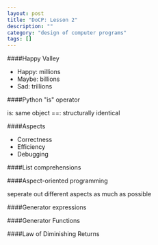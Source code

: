 ```yaml
---
layout: post
title: "DoCP: Lesson 2"
description: ""
category: "design of computer programs"
tags: []
---
```


####Happy Valley

- Happy: millions
- Maybe: billions
- Sad: trillions

####Python "is" operator

is: same object
==: structurally identical

####Aspects

- Correctness
- Efficiency
- Debugging

####List comprehensions

####Aspect-oriented programming

seperate out different aspects as much as possible

####Generator expressions

####Generator Functions

####Law of Diminishing Returns

